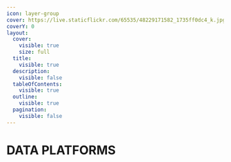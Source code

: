 ```yaml
---
icon: layer-group
cover: https://live.staticflickr.com/65535/48229171582_1735ff0dc4_k.jpg
coverY: 0
layout:
  cover:
    visible: true
    size: full
  title:
    visible: true
  description:
    visible: false
  tableOfContents:
    visible: true
  outline:
    visible: true
  pagination:
    visible: false
---
```


# DATA PLATFORMS

